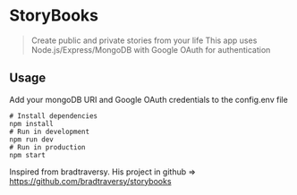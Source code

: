 # StoryBooks

> Create public and private stories from your life
This app uses Node.js/Express/MongoDB with Google OAuth for authentication

## Usage

Add your mongoDB URI and Google OAuth credentials to the config.env file

```
# Install dependencies
npm install
# Run in development
npm run dev
# Run in production
npm start
```

Inspired from bradtraversy. His project in github => https://github.com/bradtraversy/storybooks
